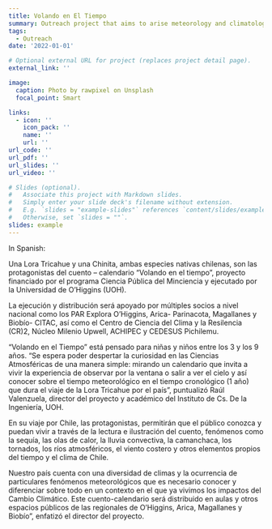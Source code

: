 ```yaml
---
title: Volando en El Tiempo
summary: Outreach project that aims to arise meteorology and climatology curiosity to children between 3 and 9 years old.
tags:
  - Outreach
date: '2022-01-01'

# Optional external URL for project (replaces project detail page).
external_link: ''

image:
  caption: Photo by rawpixel on Unsplash
  focal_point: Smart

links:
  - icon: ''
    icon_pack: ''
    name: ''
    url: ''
url_code: ''
url_pdf: ''
url_slides: ''
url_video: ''

# Slides (optional).
#   Associate this project with Markdown slides.
#   Simply enter your slide deck's filename without extension.
#   E.g. `slides = "example-slides"` references `content/slides/example-slides.md`.
#   Otherwise, set `slides = ""`.
slides: example
---
```


In Spanish:

Una Lora Tricahue y una Chinita, ambas especies nativas chilenas, son las protagonistas del cuento – calendario “Volando en el tiempo”, proyecto financiado por el programa Ciencia Pública del Minciencia y ejecutado por la Universidad de O’Higgins (UOH).

La ejecución y distribución será apoyado por múltiples socios a nivel nacional como los PAR Explora O’Higgins, Arica- Parinacota, Magallanes y Biobío- CITAC, así como el Centro de Ciencia del Clima y la Resilencia (CR)2, Núcleo Milenio  Upwell, ACHIPEC y CEDESUS Pichilemu.

“Volando en el Tiempo” está pensado para niñas y niños entre los 3 y los 9 años. “Se espera poder despertar la curiosidad en las Ciencias Atmosféricas de una manera simple: mirando un calendario que invita a vivir la experiencia de observar por la ventana o salir a ver el cielo y así conocer sobre el tiempo meteorológico en el tiempo cronológico (1 año) que dura el viaje de la Lora Tricahue por el país”, puntualizó Raúl Valenzuela, director del proyecto y académico del Instituto de Cs. De la Ingeniería, UOH.

En su viaje por Chile, las protagonistas, permitirán que el público conozca y puedan vivir a través de la lectura e ilustración del cuento, fenómenos como la sequía, las olas de calor, la lluvia convectiva, la camanchaca, los tornados, los ríos atmosféricos, el viento costero y otros elementos propios del tiempo y el clima de Chile.

Nuestro país cuenta con una diversidad de climas y la ocurrencia de particulares fenómenos meteorológicos que es necesario conocer y diferenciar sobre todo en un contexto en el que ya vivimos los impactos del Cambio Climático. Este cuento-calendario será distribuido en aulas y otros espacios públicos de las regionales de O’Higgins, Arica, Magallanes y Biobío”, enfatizó el director del proyecto.
